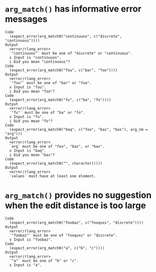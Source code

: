# `arg_match()` has informative error messages

    Code
      (expect_error(arg_match0("continuuos", c("discrete", "continuous"))))
    Output
      <error/rlang_error>
      `"continuuos"` must be one of "discrete" or "continuous".
      x Input is "continuuos".
      i Did you mean "continuous"?
    Code
      (expect_error(arg_match0("fou", c("bar", "foo"))))
    Output
      <error/rlang_error>
      `"fou"` must be one of "bar" or "foo".
      x Input is "fou".
      i Did you mean "foo"?
    Code
      (expect_error(arg_match0("fu", c("ba", "fo"))))
    Output
      <error/rlang_error>
      `"fu"` must be one of "ba" or "fo".
      x Input is "fu".
      i Did you mean "fo"?
    Code
      (expect_error(arg_match0("baq", c("foo", "baz", "bas"), arg_nm = "arg")))
    Output
      <error/rlang_error>
      `arg` must be one of "foo", "baz", or "bas".
      x Input is "baq".
      i Did you mean "baz"?
    Code
      (expect_error(arg_match0("", character())))
    Output
      <error/rlang_error>
      `values` must have at least one element.

# `arg_match()` provides no suggestion when the edit distance is too large

    Code
      (expect_error(arg_match0("foobaz", c("fooquxs", "discrete"))))
    Output
      <error/rlang_error>
      `"foobaz"` must be one of "fooquxs" or "discrete".
      x Input is "foobaz".
    Code
      (expect_error(arg_match0("a", c("b", "c"))))
    Output
      <error/rlang_error>
      `"a"` must be one of "b" or "c".
      x Input is "a".

